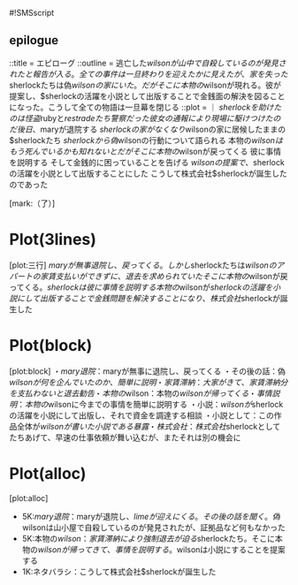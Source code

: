#!SMSscript

## epilogue

::title = エピローグ
::outline = 逃亡した$wilsonが山中で自殺しているのが発見されたと報告が入る。全ての事件は一旦終わりを迎えたかに見えたが、家を失った$sherlockたちは偽$wilsonの家にいた。だがそこに本物の$wilsonが現れる。彼が提案し、$sherlockの活躍を小説として出版することで金銭面の解決を図ることになった。こうして全ての物語は一旦幕を閉じる
::plot = ｜
$sherlockを助けたのは怪盗$rubyと$restradeたち警察だった
彼女の通報により現場に駆けつけたのだ
後日、$maryが退院する
$sherlockの家がなくなり$wilsonの家に居候したままの$sherlockたち
$sherlockから偽$wilsonの行動について語られる
本物の$wilsonはもう死んでいるかも知れないと
だがそこに本物の$wilsonが戻ってくる
彼に事情を説明する
そして金銭的に困っていることを告げる
$wilsonの提案で、$sherlockの活躍を小説として出版することにした
こうして株式会社$sherlockが誕生したのであった

[mark:（了）]

# Plot(3lines)

[plot:三行]
$maryが無事退院し、戻ってくる。しかし$sherlockたちは$wilsonのアパートの家賃支払いができずに、退去を求められていた
そこに本物の$wilsonが戻ってくる。$sherlockは彼に事情を説明する
本物の$wilsonが$sherlockの活躍を小説にして出版することで金銭問題を解決することになり、株式会社$sherlockが誕生した

# Plot(block)

[plot:block]
・$mary退院：$maryが無事に退院し、戻ってくる
・その後の話：偽$wilsonが何を企んでいたのか、簡単に説明
・家賃滞納：大家がきて、家賃滞納分を支払わないと退去勧告
・本物の$wilson：本物の$wilsonが帰ってくる
・事情説明：本物の$wilsonに今までの事情を簡単に説明する
・小説：$wilsonが$sherlockの活躍を小説にして出版し、それで資金を調達する相談
・小説として：この作品全体が$wilsonが書いた小説である暴露
・株式会社：株式会社$sherlockとしてたちあげて、早速の仕事依頼が舞い込むが、またそれは別の機会に

# Plot(alloc)

[plot:alloc]
- 5K:$mary退院：$maryが退院し、$limeが迎えにくる。その後の話を聞く。偽$wilsonは山小屋で自殺しているのが発見されたが、証拠品など何もなかった
- 5K:本物の$wilson：家賃滞納により強制退去が迫る$sherlockたち。そこに本物の$wilsonが帰ってきて、事情を説明する。$wilsonは小説にすることを提案する
- 1K:ネタバラシ：こうして株式会社$sherlockが誕生した

